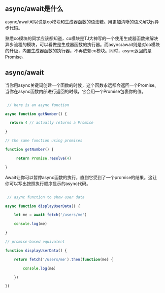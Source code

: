 ## async/await是什么
async/await可以说是co模块和生成器函数的语法糖。用更加清晰的语义解决js异步代码。

熟悉co模块的同学应该都知道，co模块是TJ大神写的一个使用生成器函数来解决异步流程的模块，可以看做是生成器函数的执行器。而async/await则是对co模块的升级，内置生成器函数的执行器，不再依赖co模块。同时，async返回的是Promise。

## async/await

当你用async关键词创建一个函数的时候，这个函数永远都会返回一个Promise。当你在async函数内部进行返回的时候，它会用一个Promise包裹你的值。

```javascript

 // here is an async function

async function getNumber() {

  return 4 // actually returns a Promise

}

// the same function using promises

function getNumber() {

     return Promise.resolve(4)

}

```

Await让你可以暂停async函数的执行，直到它受到了一个promise的结果。这让你可以写出按照执行顺序显示的async代码。

```javascript

 // async function to show user data

async function displayUserData() {

    let me = await fetch('/users/me')

    console.log(me)

}

// promise-based equivalent

function displayUserData() {

    return fetch('/users/me').then(function(me) {

        console.log(me)

    })

})

```

